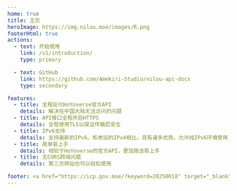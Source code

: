 ```yaml
---
home: true
title: 主页
heroImage: https://img.nilou.moe/images/R.png
footerHtml: true
actions:
  - text: 开始使用
    link: /v1/introduction/
    type: primary

  - text: GitHub
    link: https://github.com/Amekiri-Studio/nilou-api-docs
    type: secondary

features:
  - title: 全程反代HoYoverse官方API
    details: 解决在中国大陆无法访问的问题
  - title: API接口全程开启HTTPS
    details: 全程使用TLS以保证传输层安全
  - title: IPv6支持
    details: 支持最新的IPv6。和老旧的IPv4相比，具有诸多优势。允许纯IPv6环境使用
  - title: 简单易上手
    details: 相较于HoYoverse的官方API，更加简洁易上手
  - title: 无CORS跨域问题
    details: 第三方网站也可以轻松使用

footer: <a href="https://icp.gov.moe/?keyword=20250018" target="_blank">萌ICP备20250018号</a> <br/> 网站基于<a href="https://mit-license.org/" target="_blank">MIT许可证</a> | 网站内容使用<a href="https://creativecommons.org/licenses/by-nc-sa/4.0/" target="_blank">CC BY-NC-SA 4.0许可证</a> | Copyright © 2024-present <a href="https://github.com/Amekiri-Studio" target="_blank">Amekiri Studio</a> <br/> 该网站所使用的素材(图片)的著作权所有者均属于米哈游/COGNSPHERE PTE. LTD.，与网站所有者无关。
---
```

<!--color #c75448-->
<!-- This is the content of home page. Check [Home Page Docs][default-theme-home] for more details. -->

[default-theme-home]: https://vuejs.press/reference/default-theme/frontmatter.html#home-page
